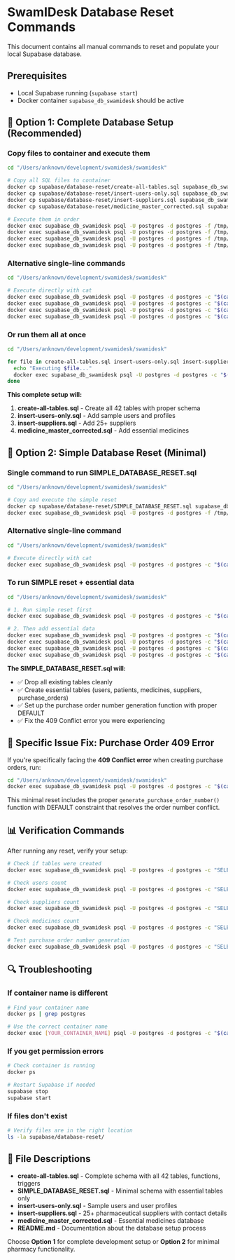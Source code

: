# SwamIDesk Database Reset Commands

This document contains all manual commands to reset and populate your local Supabase database.

## Prerequisites

- Local Supabase running (`supabase start`)
- Docker container `supabase_db_swamidesk` should be active

## 🔧 Option 1: Complete Database Setup (Recommended)

### Copy files to container and execute them

```bash
cd "/Users/anknown/development/swamidesk/swamidesk"

# Copy all SQL files to container
docker cp supabase/database-reset/create-all-tables.sql supabase_db_swamidesk:/tmp/
docker cp supabase/database-reset/insert-users-only.sql supabase_db_swamidesk:/tmp/
docker cp supabase/database-reset/insert-suppliers.sql supabase_db_swamidesk:/tmp/
docker cp supabase/database-reset/medicine_master_corrected.sql supabase_db_swamidesk:/tmp/

# Execute them in order
docker exec supabase_db_swamidesk psql -U postgres -d postgres -f /tmp/create-all-tables.sql
docker exec supabase_db_swamidesk psql -U postgres -d postgres -f /tmp/insert-users-only.sql
docker exec supabase_db_swamidesk psql -U postgres -d postgres -f /tmp/insert-suppliers.sql
docker exec supabase_db_swamidesk psql -U postgres -d postgres -f /tmp/medicine_master_corrected.sql
```

### Alternative single-line commands

```bash
cd "/Users/anknown/development/swamidesk/swamidesk"

# Execute directly with cat
docker exec supabase_db_swamidesk psql -U postgres -d postgres -c "$(cat supabase/database-reset/create-all-tables.sql)"
docker exec supabase_db_swamidesk psql -U postgres -d postgres -c "$(cat supabase/database-reset/insert-users-only.sql)"
docker exec supabase_db_swamidesk psql -U postgres -d postgres -c "$(cat supabase/database-reset/insert-suppliers.sql)"
docker exec supabase_db_swamidesk psql -U postgres -d postgres -c "$(cat supabase/database-reset/medicine_master_corrected.sql)"
```

### Or run them all at once

```bash
cd "/Users/anknown/development/swamidesk/swamidesk"

for file in create-all-tables.sql insert-users-only.sql insert-suppliers.sql medicine_master_corrected.sql; do
  echo "Executing $file..."
  docker exec supabase_db_swamidesk psql -U postgres -d postgres -c "$(cat supabase/database-reset/$file)"
done
```

**This complete setup will:**

1. **create-all-tables.sql** - Create all 42 tables with proper schema
2. **insert-users-only.sql** - Add sample users and profiles
3. **insert-suppliers.sql** - Add 25+ suppliers
4. **medicine_master_corrected.sql** - Add essential medicines

## 🚀 Option 2: Simple Database Reset (Minimal)

### Single command to run SIMPLE_DATABASE_RESET.sql

```bash
cd "/Users/anknown/development/swamidesk/swamidesk"

# Copy and execute the simple reset
docker cp supabase/database-reset/SIMPLE_DATABASE_RESET.sql supabase_db_swamidesk:/tmp/
docker exec supabase_db_swamidesk psql -U postgres -d postgres -f /tmp/SIMPLE_DATABASE_RESET.sql
```

### Alternative single-line command

```bash
cd "/Users/anknown/development/swamidesk/swamidesk"

# Execute directly with cat
docker exec supabase_db_swamidesk psql -U postgres -d postgres -c "$(cat supabase/database-reset/SIMPLE_DATABASE_RESET.sql)"
```

### To run SIMPLE reset + essential data

```bash
cd "/Users/anknown/development/swamidesk/swamidesk"

# 1. Run simple reset first
docker exec supabase_db_swamidesk psql -U postgres -d postgres -c "$(cat supabase/database-reset/SIMPLE_DATABASE_RESET.sql)"

# 2. Then add essential data
docker exec supabase_db_swamidesk psql -U postgres -d postgres -c "$(cat supabase/database-reset/create-all-tables.sql)"
docker exec supabase_db_swamidesk psql -U postgres -d postgres -c "$(cat supabase/database-reset/insert-suppliers.sql)"
docker exec supabase_db_swamidesk psql -U postgres -d postgres -c "$(cat supabase/database-reset/insert-users-only.sql)"
docker exec supabase_db_swamidesk psql -U postgres -d postgres -c "$(cat supabase/database-reset/medicine_master_corrected.sql)"
```

**The SIMPLE_DATABASE_RESET.sql will:**

- ✅ Drop all existing tables cleanly
- ✅ Create essential tables (users, patients, medicines, suppliers, purchase_orders)
- ✅ Set up the purchase order number generation function with proper DEFAULT
- ✅ Fix the 409 Conflict error you were experiencing

## 🎯 Specific Issue Fix: Purchase Order 409 Error

If you're specifically facing the **409 Conflict error** when creating purchase orders, run:

```bash
cd "/Users/anknown/development/swamidesk/swamidesk"
docker exec supabase_db_swamidesk psql -U postgres -d postgres -c "$(cat supabase/database-reset/SIMPLE_DATABASE_RESET.sql)"
```

This minimal reset includes the proper `generate_purchase_order_number()` function with DEFAULT constraint that resolves the order number conflict.

## 📊 Verification Commands

After running any reset, verify your setup:

```bash
# Check if tables were created
docker exec supabase_db_swamidesk psql -U postgres -d postgres -c "SELECT table_name FROM information_schema.tables WHERE table_schema='public' ORDER BY table_name;"

# Check users count
docker exec supabase_db_swamidesk psql -U postgres -d postgres -c "SELECT 'Users:' as type, COUNT(*) as count FROM users;"

# Check suppliers count  
docker exec supabase_db_swamidesk psql -U postgres -d postgres -c "SELECT 'Suppliers:' as type, COUNT(*) as count FROM suppliers;"

# Check medicines count
docker exec supabase_db_swamidesk psql -U postgres -d postgres -c "SELECT 'Medicines:' as type, COUNT(*) as count FROM medicine_master;"

# Test purchase order number generation
docker exec supabase_db_swamidesk psql -U postgres -d postgres -c "SELECT generate_purchase_order_number() as test_order_number;"
```

## 🔍 Troubleshooting

### If container name is different

```bash
# Find your container name
docker ps | grep postgres

# Use the correct container name
docker exec [YOUR_CONTAINER_NAME] psql -U postgres -d postgres -c "$(cat supabase/database-reset/SIMPLE_DATABASE_RESET.sql)"
```

### If you get permission errors

```bash
# Check container is running
docker ps

# Restart Supabase if needed
supabase stop
supabase start
```

### If files don't exist

```bash
# Verify files are in the right location
ls -la supabase/database-reset/
```

## 📁 File Descriptions

- **create-all-tables.sql** - Complete schema with all 42 tables, functions, triggers
- **SIMPLE_DATABASE_RESET.sql** - Minimal schema with essential tables only  
- **insert-users-only.sql** - Sample users and user profiles
- **insert-suppliers.sql** - 25+ pharmaceutical suppliers with contact details
- **medicine_master_corrected.sql** - Essential medicines database
- **README.md** - Documentation about the database setup process

Choose **Option 1** for complete development setup or **Option 2** for minimal pharmacy functionality.
